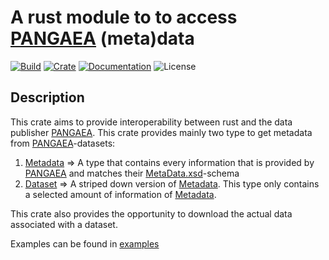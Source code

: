 # A rust module to to access [PANGAEA](https://www.pangaea.de/) (meta)data
[![Build](https://github.com/0x6e66/pangaea/actions/workflows/rust.yml/badge.svg)](https://github.com/0x6e66/pangaea/actions/workflows/rust.yml)
[![Crate](https://img.shields.io/crates/v/pangaea.svg)](https://crates.io/crates/pangaea)
[![Documentation](https://img.shields.io/docsrs/pangaea?label=docs.rs)](https://docs.rs/pangaea)
![License](https://img.shields.io/crates/l/pangaea)

## Description
This crate aims to provide interoperability between rust and the data publisher [PANGAEA](https://www.pangaea.de/). This crate provides mainly two type to get metadata from [PANGAEA](https://www.pangaea.de/)-datasets:
1. [Metadata](./src/metadata/metadatatype.rs) => A type that contains every information that is provided by [PANGAEA](https://www.pangaea.de/) and matches their [MetaData.xsd](https://ws.pangaea.de/schemas/pangaea/MetaData.xsd)-schema
2. [Dataset](./src/dataset/datasettype.rs) => A striped down version of [Metadata](./src/metadata/metadatatype.rs). This type only contains a selected amount of information of [Metadata](./src/metadata/metadatatype.rs).

This crate also provides the opportunity to download the actual data associated with a dataset.

Examples can be found in [examples](./examples/)